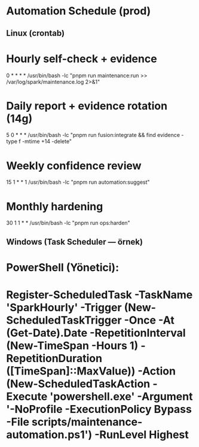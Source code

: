 # Automation Schedule (prod)

## Linux (crontab)
# Hourly self-check + evidence
0 * * * * /usr/bin/bash -lc "pnpm run maintenance:run >> /var/log/spark/maintenance.log 2>&1"

# Daily report + evidence rotation (14g)
5 0 * * * /usr/bin/bash -lc "pnpm run fusion:integrate && find evidence -type f -mtime +14 -delete"

# Weekly confidence review
15 1 * * 1 /usr/bin/bash -lc "pnpm run automation:suggest"

# Monthly hardening
30 1 1 * * /usr/bin/bash -lc "pnpm run ops:harden"

## Windows (Task Scheduler — örnek)
# PowerShell (Yönetici): 
# Register-ScheduledTask -TaskName 'SparkHourly' -Trigger (New-ScheduledTaskTrigger -Once -At (Get-Date).Date -RepetitionInterval (New-TimeSpan -Hours 1) -RepetitionDuration ([TimeSpan]::MaxValue)) -Action (New-ScheduledTaskAction -Execute 'powershell.exe' -Argument '-NoProfile -ExecutionPolicy Bypass -File scripts/maintenance-automation.ps1') -RunLevel Highest
